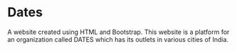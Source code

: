 # Dates
A website created using HTML and Bootstrap. This website is a platform for an organization called DATES which has its outlets in various cities of India.
